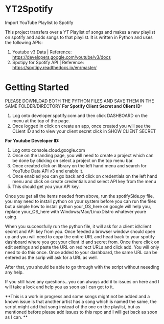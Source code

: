 # YT2Spotify
Import YouTube Playlist to Spotify

This project transfers over a YT Playlist of songs and makes a new playlist on spotify and adds songs to that playlist. It is written in Python and uses the following APIs:

1. Youtube v3 Data | Reference: https://developers.google.com/youtube/v3/docs
2. Spotipy for Spotify API | Reference: https://spotipy.readthedocs.io/en/master/

# Getting Started
PLEASE DOWNLOAD BOTH THE PYTHON FILES AND SAVE THEM IN THE SAME FOLDER/DIRECTORY
**For Spotify Client Secret and Client ID:**
1. Log onto developer.spotify.com and then click DASHBOARD on the menu at the top of the page.
2. Once logged in click on create an app, once created you will see the CLient ID and to view your client secret click in SHOW CLIENT SECRET

**For Youtube Developer ID:**
1. Log onto console.cloud.google.com
2. Once on the landing page, you will need to create a project which can be done by clicking on select a project on the top menu bar.
3. Once created click on library on the left hand menu and search for  YouTube Data API v3  and enable it.
4. Once enabled you can go back and click on credentials on the left hand menu and click on create credentials and select API key from the menu
5. This should get you your API key.

Once you get all the items needed from above, run the spotifySide.py file, you may need to install python on your system before you can run the files but a simple how to install python your_OS_here on google will help you, replace your_OS_here with Windows/Mac/LinuxDistro whatever youre using.

When you successfully run the python file, it will ask for a client id/client secret and API key from you. Once feeded a browser window should open up and you will need to copy the entire URL and head back to your spotify dashboard where you got your client id and secret from. Once there click on edit settings and paste the URL on redirect URLs and click add. You will only need to do this once. Once added to your dashboard, the same URL can be entered as the scrip will ask for a URL as well.

After that, you should be able to go through with the script without neeeding any help.

If you still have any questions...you can always add it to issues on here and I will take a look and help you as soon as I can get to it.

**This is a work in progress and some songs might not be added and a known issue is that another artist has a song which is named the same, the script might add that song instead of the one on the playlist, but as mentioned before please add issues to this repo and I will get back as soon as I can.
**
